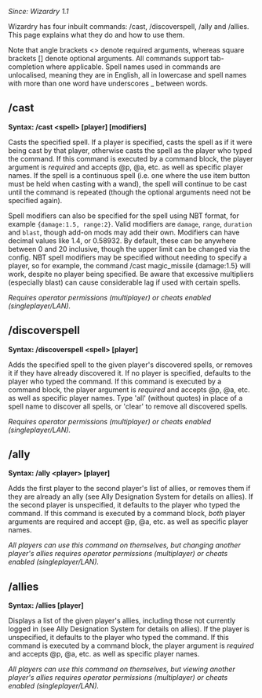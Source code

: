 _Since: Wizardry 1.1_

Wizardry has four inbuilt commands: /cast, /discoverspell, /ally and /allies. This page explains what they do and how to use them.

Note that angle brackets <> denote required arguments, whereas square brackets [] denote optional arguments. All commands support tab-completion where applicable. Spell names used in commands are unlocalised, meaning they are in English, all in lowercase and spell names with more than one word have underscores _ between words.

## /cast

**Syntax: /cast \<spell\> [player] [modifiers]**

Casts the specified spell. If a player is specified, casts the spell as if it were being cast by that player, otherwise casts the spell as the player who typed the command. If this command is executed by a command block, the player argument is _required_ and accepts @p, @a, etc. as well as specific player names. If the spell is a continuous spell (i.e. one where the use item button must be held when casting with a wand), the spell will continue to be cast until the command is repeated (though the optional arguments need not be specified again).

Spell modifiers can also be specified for the spell using NBT format, for example `{damage:1.5, range:2}`. Valid modifiers are `damage`, `range`, `duration` and `blast`, though add-on mods may add their own. Modifiers can have decimal values like 1.4, or 0.58932. By default, these can be anywhere between 0 and 20 inclusive, though the upper limit can be changed via the config. NBT spell modifiers may be specified without needing to specify a player, so for example, the command /cast magic_missile {damage:1.5} will work, despite no player being specified. Be aware that excessive multipliers (especially blast) can cause considerable lag if used with certain spells.

_Requires operator permissions (multiplayer) or cheats enabled (singleplayer/LAN)._

## /discoverspell

**Syntax: /discoverspell \<spell\> [player]**

Adds the specified spell to the given player's discovered spells, or removes it if they have already discovered it. If no player is specified, defaults to the player who typed the command. If this command is executed by a command block, the player argument is _required_ and accepts @p, @a, etc. as well as specific player names. Type 'all' (without quotes) in place of a spell name to discover all spells, or 'clear' to remove all discovered spells.

_Requires operator permissions (multiplayer) or cheats enabled (singleplayer/LAN)._

## /ally

**Syntax: /ally \<player\> [player]**

Adds the first player to the second player's list of allies, or removes them if they are already an ally (see Ally Designation System for details on allies). If the second player is unspecified, it defaults to the player who typed the command. If this command is executed by a command block, _both_ player arguments are required and accept @p, @a, etc. as well as specific player names.

_All players can use this command on themselves, but changing another player's allies requires operator permissions (multiplayer) or cheats enabled (singleplayer/LAN)._

## /allies

**Syntax: /allies [player]**

Displays a list of the given player's allies, including those not currently logged in (see Ally Designation System for details on allies). If the player is unspecified, it defaults to the player who typed the command. If this command is executed by a command block, the player argument is _required_ and accepts @p, @a, etc. as well as specific player names.

_All players can use this command on themselves, but viewing another player's allies requires operator permissions (multiplayer) or cheats enabled (singleplayer/LAN)._